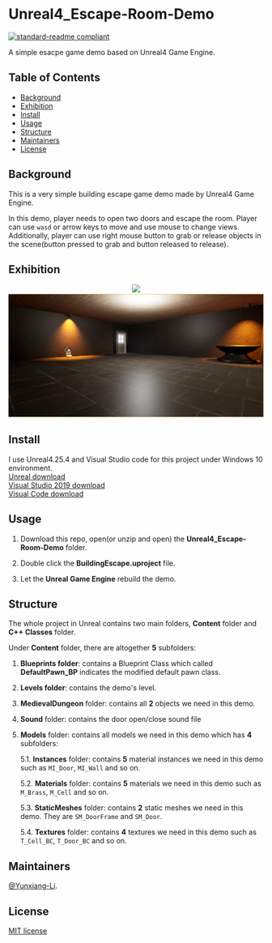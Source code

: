 # Unreal4_Escape-Room-Demo

[![standard-readme compliant](https://img.shields.io/badge/readme%20style-standard-brightgreen.svg?style=flat-square)](https://github.com/RichardLitt/standard-readme)

A simple esacpe game demo based on Unreal4 Game Engine.

## Table of Contents

- [Background](#Background)
- [Exhibition](#Exhibition)
- [Install](#install)
- [Usage](#usage)
- [Structure](#Structure)
- [Maintainers](#Maintainers)
- [License](#license)

## Background

This is a very simple building escape game demo made by Unreal4 Game Engine.

In this demo, player needs to open two doors and escape the room. Player can use `wasd` or arrow keys to move and use mouse to change views. Additionally, player can use right mouse button to grab or release objects in the scene(button pressed to grab and button released to release).

## Exhibition

<div align="center"> <img src="https://github.com/Yunxiang-Li/Unreal4_Escape-Room-Demo/blob/main/Screenshots%20and%20GIFs/Exhibition.gif"/> </div>

<div align="center"> <img src="https://github.com/Yunxiang-Li/Unreal4_Escape-Room-Demo/blob/main/Screenshots%20and%20GIFs/Exhibition.jpg"/> </div>

## Install

I use Unreal4.25.4 and Visual Studio code for this project under Windows 10 environment.<br>
[Unreal download](https://www.unrealengine.com/en-US/download)<br>
[Visual Studio 2019 download](https://visualstudio.microsoft.com/thank-you-downloading-visual-studio/?sku=Community&rel=16)<br>
[Visual Code download](https://code.visualstudio.com/docs/?dv=win)

## Usage

1. Download this repo, open(or unzip and open) the **Unreal4_Escape-Room-Demo** folder.

2. Double click the **BuildingEscape.uproject** file.

3. Let the **Unreal Game Engine** rebuild the demo.

## Structure

The whole project in Unreal contains two main folders, **Content** folder and **C++ Classes** folder.

Under **Content** folder, there are altogether **5** subfolders:

1. **Blueprints folder**: contains a Blueprint Class which called **DefaultPawn_BP** indicates the modified default pawn class.

2. **Levels folder**: contains the demo's level.

3. **MedievalDungeon** folder: contains all **2** objects we need in this demo.

4. **Sound** folder: contains the door open/close sound file

5. **Models** folder: contains all models we need in this demo which has **4** subfolders:

      5.1. **Instances** folder: contains **5** material instances we need in this demo such as `MI_Door`, `MI_Wall` and so on.

      5.2. **Materials** folder: contains **5** materials we need in this demo such as `M_Brass`, `M_Cell` and so on.

      5.3. **StaticMeshes** folder: contains **2** static meshes we need in this demo. They are `SM_DoorFrame` and `SM_Door`.

      5.4. **Textures** folder: contains **4** textures we need in this demo such as `T_Cell_BC`, `T_Door_BC` and so on.

## Maintainers

[@Yunxiang-Li](https://github.com/Yunxiang-Li).

## License

[MIT license](https://github.com/Yunxiang-Li/Unreal4_Escape-Room-Demo/blob/master/LICENSE)
